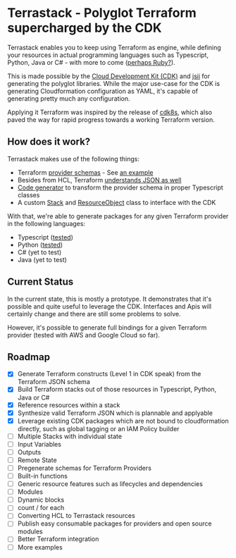 # Terrastack - Polyglot Terraform supercharged by the CDK

Terrastack enables you to keep using Terraform as engine, while defining your resources in actual programming languages such as Typescript, Python, Java or C# - with more to come ([perhaps Ruby?](https://github.com/aws/jsii/issues/144)).

This is made possible by the [Cloud Development Kit (CDK)](https://github.com/aws/aws-cdk/) and [jsii](https://github.com/aws/jsii) for generating the polyglot libraries. While the major use-case for the CDK is generating Cloudformation configuration as YAML, it's capable of generating pretty much any configuration. 

Applying it Terraform was inspired by the release of [cdk8s](https://github.com/awslabs/cdk8s), which also paved the way for rapid progress towards a working Terraform version.

## How does it work?

Terrastack makes use of the following things: 

- Terraform [provider schemas](https://www.terraform.io/docs/commands/providers/schema.html) - See [an example](./examples/provider-schema)
- Besides from HCL, Terraform [understands JSON as well](https://www.terraform.io/docs/configuration/syntax-json.html)
- [Code generator](./packages/terrastack-cli) to transform the provider schema in proper Typescript classes 
- A custom [Stack](./packages/@terrastack/core/lib/stack.ts) and [ResourceObject](./packages/@terrastack/core/lib/resource-object.ts) class to interface with the CDK 

With that, we're able to generate packages for any given Terraform provider in the following languages:

- Typescript ([tested](./examples/simple)) 
- Python ([tested](./examples/simple-python))
- C# (yet to test)
- Java (yet to test)

## Current Status

In the current state, this is mostly a prototype. It demonstrates that it's possible and quite useful to leverage the CDK. Interfaces and Apis will certainly change and there are still some problems to solve. 

However, it's possible to generate full bindings for a given Terraform provider (tested with AWS and Google Cloud so far).

## Roadmap

- [x] Generate Terraform constructs (Level 1 in CDK speak) from the Terraform JSON schema
- [x] Build Terraform stacks out of those resources in Typescript, Python, Java or C#
- [x] Reference resources within a stack
- [x] Synthesize valid Terraform JSON which is plannable and applyable
- [x] Leverage existing CDK packages which are not bound to cloudformation directly, such as global tagging or an IAM Policy builder 
- [ ] Multiple Stacks with individual state
- [ ] Input Variables
- [ ] Outputs
- [ ] Remote State
- [ ] Pregenerate schemas for Terraform Providers
- [ ] Built-in functions
- [ ] Generic resource features such as lifecycles and dependencies
- [ ] Modules
- [ ] Dynamic blocks 
- [ ] count / for each 
- [ ] Converting HCL to Terrastack resources
- [ ] Publish easy consumable packages for providers and open source modules
- [ ] Better Terraform integration
- [ ] More examples
